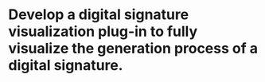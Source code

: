 Develop a digital signature visualization plug-in to fully visualize the generation process of a digital signature.
======
